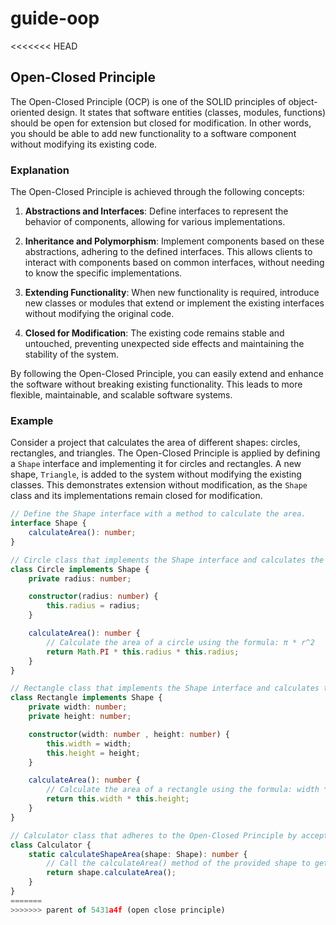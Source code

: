 # guide-oop
<<<<<<< HEAD
## Open-Closed Principle

The Open-Closed Principle (OCP) is one of the SOLID principles of object-oriented design. It states that software entities (classes, modules, functions) should be open for extension but closed for modification. In other words, you should be able to add new functionality to a software component without modifying its existing code.

### Explanation

The Open-Closed Principle is achieved through the following concepts:

1. **Abstractions and Interfaces**: Define interfaces to represent the behavior of components, allowing for various implementations.

2. **Inheritance and Polymorphism**: Implement components based on these abstractions, adhering to the defined interfaces. This allows clients to interact with components based on common interfaces, without needing to know the specific implementations.

3. **Extending Functionality**: When new functionality is required, introduce new classes or modules that extend or implement the existing interfaces without modifying the original code.

4. **Closed for Modification**: The existing code remains stable and untouched, preventing unexpected side effects and maintaining the stability of the system.

By following the Open-Closed Principle, you can easily extend and enhance the software without breaking existing functionality. This leads to more flexible, maintainable, and scalable software systems.

### Example

Consider a project that calculates the area of different shapes: circles, rectangles, and triangles. The Open-Closed Principle is applied by defining a `Shape` interface and implementing it for circles and rectangles. A new shape, `Triangle`, is added to the system without modifying the existing classes. This demonstrates extension without modification, as the `Shape` class and its implementations remain closed for modification.

```typescript
// Define the Shape interface with a method to calculate the area.
interface Shape {
    calculateArea(): number;
}

// Circle class that implements the Shape interface and calculates the area of a circle.
class Circle implements Shape {
    private radius: number;

    constructor(radius: number) {
        this.radius = radius;
    }

    calculateArea(): number {
        // Calculate the area of a circle using the formula: π * r^2
        return Math.PI * this.radius * this.radius;
    }
}

// Rectangle class that implements the Shape interface and calculates the area of a rectangle.
class Rectangle implements Shape {
    private width: number;
    private height: number;

    constructor(width: number , height: number) {
        this.width = width;
        this.height = height;
    }

    calculateArea(): number {
        // Calculate the area of a rectangle using the formula: width * height
        return this.width * this.height;
    }
}

// Calculator class that adheres to the Open-Closed Principle by accepting any shape that implements the Shape interface.
class Calculator {
    static calculateShapeArea(shape: Shape): number {
        // Call the calculateArea() method of the provided shape to get the area.
        return shape.calculateArea();
    }
}
=======
>>>>>>> parent of 5431a4f (open close principle)
